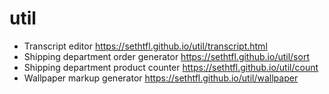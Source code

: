 # util

- Transcript editor https://sethtfl.github.io/util/transcript.html
- Shipping department order generator https://sethtfl.github.io/util/sort
- Shipping department product counter https://sethtfl.github.io/util/count
- Wallpaper markup generator https://sethtfl.github.io/util/wallpaper
